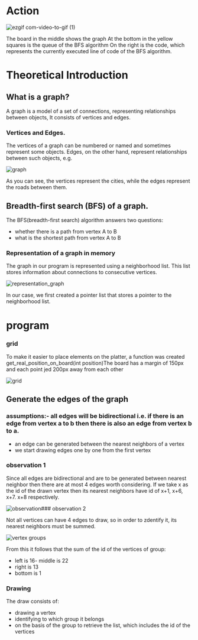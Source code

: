 # Action 

![ezgif com-video-to-gif (1)](https://github.com/WojciechGos/przeszukiwanie-grafu-BFS/assets/36795978/154c1b4e-9b2c-4fb1-bd65-a8755d842aa7)

The board in the middle shows the graph
At the bottom in the yellow squares is the queue of the BFS algorithm
On the right is the code, which represents the currently executed line of code of the BFS algorithm.


# Theoretical Introduction

## What is a graph?

A graph is a model of a set of connections, representing relationships between objects,
It consists of vertices and edges. 


### Vertices and Edges.

The vertices of a graph can be numbered or named and sometimes represent some objects.
Edges, on the other hand, represent relationships between such objects, e.g.

![graph](graph.png)


As you can see, the vertices represent the cities, while the edges represent the roads between them.

## Breadth-first search (BFS) of a graph.

The BFS(breadth-first search) algorithm answers two questions:
- whether there is a path from vertex A to B
- what is the shortest path from vertex A to B

### Representation of a graph in memory

The graph in our program is represented using a neighborhood list.
This list stores information about connections to consecutive vertices.

![representation_graph](representation.png)

In our case, we first created a pointer list that stores a pointer to the neighborhood list.


# program


### grid


To make it easier to place elements on the platter, a function was created 
get_real_position_on_board(int position)The board has a margin of 150px and each point jed 200px away from each other


![grid](grid.png)




## Generate the edges of the graph


### assumptions:- all edges will be bidirectional i.e. if there is an edge from vertex a to b then there is also an edge from vertex b to a.
- an edge can be generated between the nearest neighbors of a vertex
- we start drawing edges one by one from the first vertex


### observation 1
Since all edges are bidirectional and are to be generated between nearest neighbor then there are at most 4 edges worth considering.
If we take x as the id of the drawn vertex then its nearest neighbors have id of x+1, x+6, x+7. x+8 respectively. 


![observation](observation.png)### observation 2


Not all vertices can have 4 edges to draw, so in order to zdentify it, its nearest neighbors must be summed.


![vertex groups](groups_vertices.png)


From this it follows that the sum of the id of the vertices of group:
- left is 16- middle is 22
- right is 13
- bottom is 1


### Drawing


The draw consists of: 
 - drawing a vertex
 - identifying to which group it belongs
 - on the basis of the group to retrieve the list, which includes the id of the vertices

